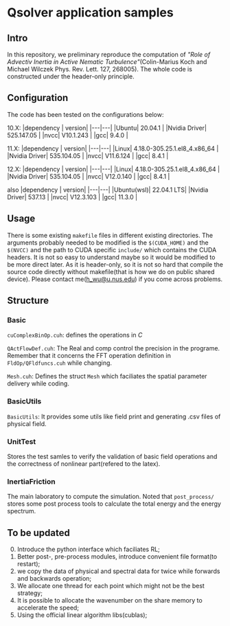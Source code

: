 # Qsolver application samples

## Intro
In this repository, we preliminary reproduce the computation of *"Role of Advectiv Inertia in Active Nematic Turbulence"*(Colin-Marius Koch and Michael Wilczek
Phys. Rev. Lett. 127, 268005). The whole code is constructed under the header-only principle.

## Configuration
The code has been tested on the configurations below:

10.X:
|dependency | version|
|---|---|
|Ubuntu| 20.04.1 |
|Nvidia Driver| 525.147.05 |
|nvcc| V10.1.243 |
|gcc| 9.4.0 |

11.X:
|dependency | version|
|---|---|
|Linux| 4.18.0-305.25.1.el8_4.x86_64 |
|Nvidia Driver| 535.104.05 |
|nvcc| V11.6.124 |
|gcc| 8.4.1 |

12.X:
|dependency | version|
|---|---|
|Linux| 4.18.0-305.25.1.el8_4.x86_64 |
|Nvidia Driver| 535.104.05 |
|nvcc| V12.0.140 |
|gcc| 8.4.1 |

also
|dependency | version|
|---|---|
|Ubuntu(wsl)|  22.04.1 LTS|
|Nvidia Driver| 537.13 |
|nvcc| V12.3.103 |
|gcc| 11.3.0 |

## Usage
There is some existing `makefile` files in different existing directories. The arguments probably needed to be modified is the `$(CUDA_HOME)` and the `$(NVCC)` and the path to CUDA specific `include/` which contains the CUDA headers. It is not so easy to understand maybe so it would be modified to be more direct later. As it is header-only, so it is not so hard that compile the source code directly without makefile(that is how we do on public shared device). Please contact me(h_wu@u.nus.edu) if you come across problems.

## Structure
### Basic
`cuComplexBinOp.cuh`: defines the operations in $C$

`QActFlowDef.cuh`: The Real and comp control the precision in the programe. Remember that it concerns the FFT operation definition in `FldOp/QFldfuncs.cuh` while changing.

`Mesh.cuh`: Defines the struct `Mesh` which faciliates the spatial parameter delivery while coding.

### BasicUtils
`BasicUtils`: It provides some utils like field print and generating .csv files of physical field.

### UnitTest
Stores the test samles to verify the validation of basic field operations and the correctness of nonlinear part(refered to the latex).

### InertiaFriction
The main laboratory to compute the simulation. Noted that `post_process/` stores some post process tools to calculate the total energy and the energy spectrum.

## To be updated
0. Introduce the python interface which faciliates RL;
1. Better post-, pre-process modules, introduce convenient file format(to restart);
2. we copy the data of physical and spectral data for twice while forwards and backwards operation; 
3. We allocate one thread for each point which might not be the best strategy;
4. It is possible to allocate the wavenumber on the share memory to accelerate the speed;
5. Using the official linear algorithm libs(cublas);


